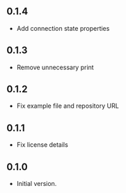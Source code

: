 ## 0.1.4

- Add connection state properties

## 0.1.3

- Remove unnecessary print

## 0.1.2

- Fix example file and repository URL

## 0.1.1

- Fix license details

## 0.1.0

- Initial version.
